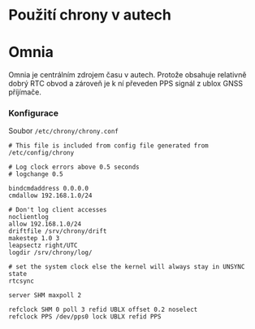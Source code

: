 # Použití chrony v autech




# Omnia 
Omnia je centrálním zdrojem času v autech. Protože obsahuje relativně dobrý RTC obvod a zároveň je k ní převeden PPS signál z ublox GNSS příjímače. 




### Konfigurace

Soubor `/etc/chrony/chrony.conf`

```
# This file is included from config file generated from /etc/config/chrony

# Log clock errors above 0.5 seconds
# logchange 0.5

bindcmdaddress 0.0.0.0
cmdallow 192.168.1.0/24

# Don't log client accesses
noclientlog
allow 192.168.1.0/24
driftfile /srv/chrony/drift
makestep 1.0 3
leapsectz right/UTC
logdir /srv/chrony/log/

# set the system clock else the kernel will always stay in UNSYNC state
rtcsync

server SHM maxpoll 2

refclock SHM 0 poll 3 refid UBLX offset 0.2 noselect
refclock PPS /dev/pps0 lock UBLX refid PPS
```
